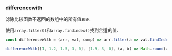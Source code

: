 ### differencewith

滤除比较函数不返回的数组中的所有值`真正`. 

使用`array.filter()`和`array.findindex()`找到合适的值. 

```js
const differenceWith = (arr, val, comp) => arr.filter(a => val.findIndex(b => comp(a, b)) === -1);
```

```js
differenceWith([1, 1.2, 1.5, 3, 0], [1.9, 3, 0], (a, b) => Math.round(a) === Math.round(b)); // [1, 1.2]
```